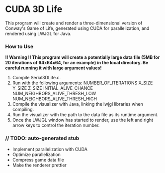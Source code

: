 # CUDA 3D Life

This program will create and render a three-dimensional version of Conway's Game of Life, generated using CUDA for parallelization, and rendered using LWJGL for Java.

### How to Use

**!! Warning !!
This program will create a potentially large data file (5MB for 20 iterations of 64x64x64, for an example) in the local directory. Be careful running it with large argument values!**

1. Compile Serial3DLife.c.
2. Run with the following arguments: NUMBER_OF_ITERATIONS X_SIZE Y_SIZE Z_SIZE INITIAL_ALIVE_CHANCE NUM_NEIGHBORS_ALIVE_THRESH_LOW NUM_NEIGHBORS_ALIVE_THRESH_HIGH
3. Compile the visualizer with Java, linking the lwjgl libraries when compiling.
4. Run the visualizer with the path to the data file as its runtime argument.
5. Once the LWJGL window has started to render, use the left and right arrow keys to control the iteration number.

### // TODO: auto-generated stub

* Implement parallelization with CUDA
* Optimize parallelization
* Compress game data file
* Make the renderer prettier
